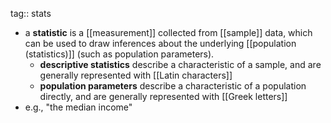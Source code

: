 tag:: stats

- a **statistic** is a [[measurement]] collected from [[sample]] data, which can be used to draw inferences about the underlying [[population (statistics)]] (such as population parameters).
	- **descriptive statistics** describe a characteristic of a sample, and are generally represented with [[Latin characters]]
	- **population parameters** describe a characteristic of a population directly, and are generally represented with [[Greek letters]]
- e.g., "the median income"
